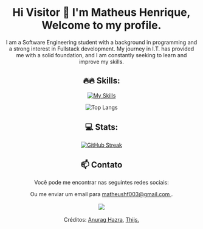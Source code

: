 <div align="center">

# Hi Visitor 👋 I'm Matheus Henrique, Welcome to my profile.

I am a Software Engineering student with a background in programming and a strong interest in Fullstack development. My journey in I.T. has provided me with a solid foundation, and I am constantly seeking to learn and improve my skills.

## 🔥🔥 Skills:

[![My Skills](https://skillicons.dev/icons?i=html,css,js,react,nodejs,php,py,java,c,git,vscode,mysql,postgres,debian&theme=dark&perline=7)](https://skillicons.dev)

![Top Langs](https://github-readme-stats.vercel.app/api/top-langs/?username=eng-mathias&layout=compact&langs_count=6&count_private=true&theme=merko&show_icons=true&border_radius=12)

## 💻 Stats:

[![GitHub Streak](https://streak-stats.demolab.com?user=eng-mathias&theme=merko&border_radius=12&locale=pt_BR&short_numbers=true&date_format=j%20M%5B%20Y%5D&mode=weekly)](https://git.io/streak-stats)

## 📫 Contato
Você pode me encontrar nas seguintes redes sociais:

 <div> 
Ou me enviar um email para <a href = "mailto: matheushf003@gmail.com"> matheushf003@gmail.com <a/>.
  <br></br>
  <a href="https://www.linkedin.com/in/engmatheushenriique/" target="_blank"><img src="https://img.shields.io/badge/-Linkedin-%230077B5?style=for-the-badge&logo=linkedin&logoColor=white" target="_blank"></a> 

</div>


 <br>
 Créditos: <a href="https://github.com/anuraghazra/github-readme-stats">Anurag Hazra</a>, <a href="https://github.com/tandpfun/skill-icons">Thijs.</a>
</div>
